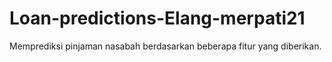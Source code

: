 # Loan-predictions-Elang-merpati21
Memprediksi pinjaman nasabah berdasarkan beberapa fitur yang diberikan.
